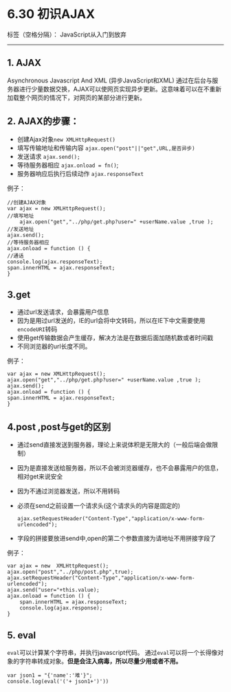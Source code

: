 # 6.30 初识AJAX

标签（空格分隔）： JavaScript从入门到放弃

---

## 1. AJAX
Asynchronous Javascript And XML (异步JavaScript和XML)
通过在后台与服务器进行少量数据交换，AJAX可以使网页实现异步更新。这意味着可以在不重新加载整个网页的情况下，对网页的某部分进行更新。
## 2. AJAX的步骤：

 - 创建Ajax对象`new XMLHttpRequest()`
 - 填写传输地址和传输内容 `ajax.open("post"||"get",URL,是否异步)`
 - 发送请求 `ajax.send();`
 - 等待服务器相应   `ajax.onload = fn()`;
 - 服务器响应后执行后续动作 `ajax.responseText`

例子：
```
//创建AJAX对象
var ajax = new XMLHttpRequest();
//填写地址
    ajax.open("get","../php/get.php?user=" +userName.value ,true );
//发送地址
ajax.send();
//等待服务器相应
ajax.onload = function () {
//通话
console.log(ajax.responseText);
span.innerHTML = ajax.responseText;
}
```

## 3.get
 - 通过url发送请求，会暴露用户信息
 - 因为是用过url发送的，IE的url会将中文转码，所以在IE下中文需要使用`encodeURI`转码
 - 使用get传输数据会产生缓存，解决方法是在数据后面加随机数或者时间戳
 - 不同浏览器的url长度不同。

例子：
```
var ajax = new XMLHttpRequest();
ajax.open("get","../php/get.php?user=" +userName.value ,true );
ajax.send();
ajax.onload = function () {
span.innerHTML = ajax.responseText;
}
```
## 4.post ,post与get的区别
- 通过send直接发送到服务器，理论上来说体积是无限大的（一般后端会做限制）
- 因为是直接发送给服务器，所以不会被浏览器缓存，也不会暴露用户的信息，相对get来说安全
- 因为不通过浏览器发送，所以不用转码
- 必须在send之前设置一个请求头(这个请求头的内容是固定的)
    ```
    ajax.setRequestHeader("Content-Type","application/x-www-form-urlencoded");
    ```
    
- 字段的拼接要放进send中,open的第二个参数直接为请地址不用拼接字段了

例子：
```
var ajax = new  XMLHttpRequest();
ajax.open("post","../php/post.php",true);
ajax.setRequestHeader("Content-Type","application/x-www-form-urlencoded");
ajax.send("user="+this.value);
ajax.onload = function () {
	span.innerHTML = ajax.responseText;
	console.log(ajax.response);
}
```

## 5. eval
`eval`可以计算某个字符串，并执行javascript代码。
通过`eval`可以将一个长得像对象的字符串转成对象。**但是会注入病毒，所以尽量少用或者不用。**

```
var json1 = "{'name':'难'}";
console.log(eval('('+ json1+')'))
```